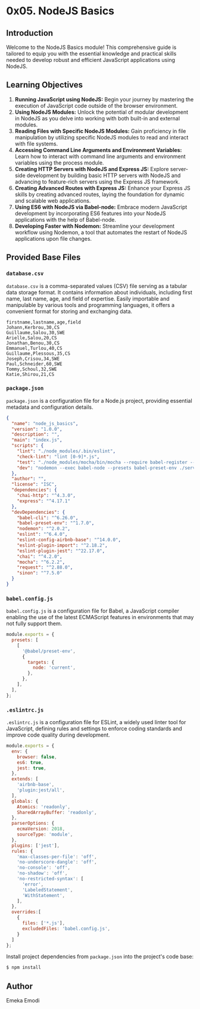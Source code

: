 # 0x05. NodeJS Basics

## Introduction

Welcome to the NodeJS Basics module! This comprehensive guide is tailored to equip you with the essential knowledge and practical skills needed to develop robust and efficient JavaScript applications using NodeJS.

## Learning Objectives

1. **Running JavaScript using NodeJS:** Begin your journey by mastering the execution of JavaScript code outside of the browser environment.
2. **Using NodeJS Modules:** Unlock the potential of modular development in NodeJS as you delve into working with both built-in and external modules.
3. **Reading Files with Specific NodeJS Modules:** Gain proficiency in file manipulation by utilizing specific NodeJS modules to read and interact with file systems.
4. **Accessing Command Line Arguments and Environment Variables:** Learn how to interact with command line arguments and environment variables using the process module.
5. **Creating HTTP Servers with NodeJS and Express JS:** Explore server-side development by building basic HTTP servers with NodeJS and advancing to feature-rich servers using the Express JS framework.
6. **Creating Advanced Routes with Express JS:** Enhance your Express JS skills by creating advanced routes, laying the foundation for dynamic and scalable web applications.
7. **Using ES6 with NodeJS via Babel-node:** Embrace modern JavaScript development by incorporating ES6 features into your NodeJS applications with the help of Babel-node.
8. **Developing Faster with Nodemon:** Streamline your development workflow using Nodemon, a tool that automates the restart of NodeJS applications upon file changes.

## Provided Base Files

### `database.csv`

`database.csv` is a comma-separated values (CSV) file serving as a tabular data storage format. It contains information about individuals, including first name, last name, age, and field of expertise. Easily importable and manipulable by various tools and programming languages, it offers a convenient format for storing and exchanging data.

```shell
firstname,lastname,age,field
Johann,Kerbrou,30,CS
Guillaume,Salou,30,SWE
Arielle,Salou,20,CS
Jonathan,Benou,30,CS
Emmanuel,Turlou,40,CS
Guillaume,Plessous,35,CS
Joseph,Crisou,34,SWE
Paul,Schneider,60,SWE
Tommy,Schoul,32,SWE
Katie,Shirou,21,CS
```

### `package.json`

`package.json` is a configuration file for a Node.js project, providing essential metadata and configuration details.

```json
{
  "name": "node_js_basics",
  "version": "1.0.0",
  "description": "",
  "main": "index.js",
  "scripts": {
    "lint": "./node_modules/.bin/eslint",
    "check-lint": "lint [0-9]*.js",
    "test": "./node_modules/mocha/bin/mocha --require babel-register --exit",
    "dev": "nodemon --exec babel-node --presets babel-preset-env ./server.js ./database.csv"
  },
  "author": "",
  "license": "ISC",
  "dependencies": {
    "chai-http": "^4.3.0",
    "express": "^4.17.1"
  },
  "devDependencies": {
    "babel-cli": "^6.26.0",
    "babel-preset-env": "^1.7.0",
    "nodemon": "^2.0.2",
    "eslint": "^6.4.0",
    "eslint-config-airbnb-base": "^14.0.0",
    "eslint-plugin-import": "^2.18.2",
    "eslint-plugin-jest": "^22.17.0",
    "chai": "^4.2.0",
    "mocha": "^6.2.2",
    "request": "^2.88.0",
    "sinon": "^7.5.0"
  }
}
```

### `babel.config.js`

`babel.config.js` is a configuration file for Babel, a JavaScript compiler enabling the use of the latest ECMAScript features in environments that may not fully support them.

```javascript
module.exports = {
  presets: [
    [
      '@babel/preset-env',
      {
        targets: {
          node: 'current',
        },
      },
    ],
  ],
};
```

### `.eslintrc.js`

`.eslintrc.js` is a configuration file for ESLint, a widely used linter tool for JavaScript, defining rules and settings to enforce coding standards and improve code quality during development.

```javascript
module.exports = {
  env: {
    browser: false,
    es6: true,
    jest: true,
  },
  extends: [
    'airbnb-base',
    'plugin:jest/all',
  ],
  globals: {
    Atomics: 'readonly',
    SharedArrayBuffer: 'readonly',
  },
  parserOptions: {
    ecmaVersion: 2018,
    sourceType: 'module',
  },
  plugins: ['jest'],
  rules: {
    'max-classes-per-file': 'off',
    'no-underscore-dangle': 'off',
    'no-console': 'off',
    'no-shadow': 'off',
    'no-restricted-syntax': [
      'error',
      'LabeledStatement',
      'WithStatement',
    ],
  },
  overrides:[
    {
      files: ['*.js'],
      excludedFiles: 'babel.config.js',
    }
  ]
};
```

Install project dependencies from `package.json` into the project's code base:

```bash
$ npm install
```

## Author
Emeka Emodi
